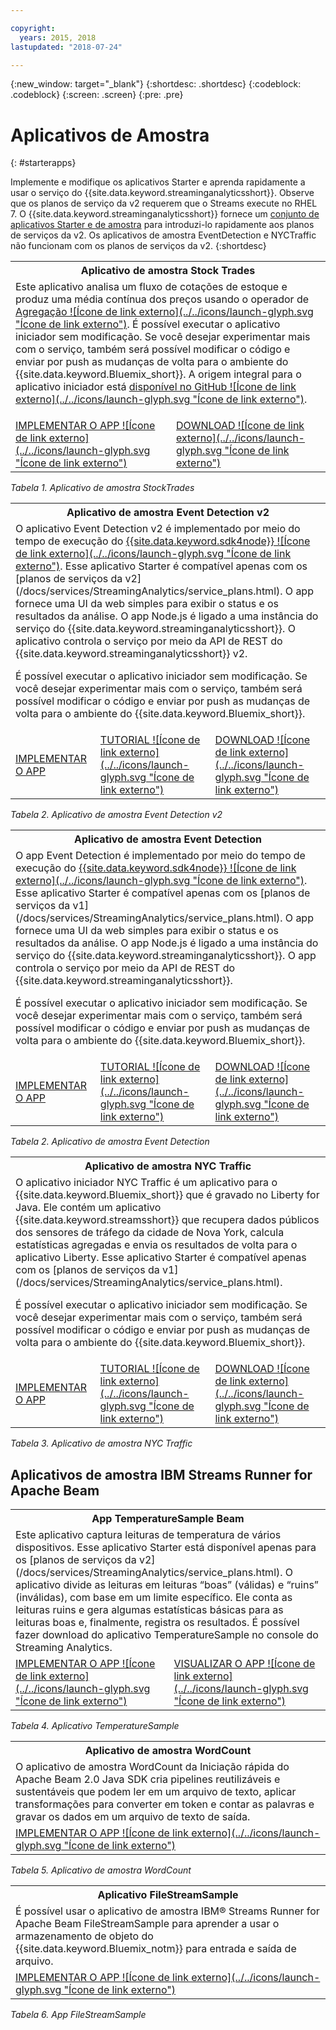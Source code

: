 ```yaml
---

copyright:
  years: 2015, 2018
lastupdated: "2018-07-24"

---
```


<!-- Attribute definitions -->
{:new_window: target="_blank"}
{:shortdesc: .shortdesc}
{:codeblock: .codeblock}
{:screen: .screen}
{:pre: .pre}

# Aplicativos de Amostra
{: #starterapps}

Implemente e modifique os aplicativos Starter e aprenda rapidamente a usar o serviço do {{site.data.keyword.streaminganalyticsshort}}. Observe que os planos de serviço da v2 requerem que o Streams execute no RHEL 7. O {{site.data.keyword.streaminganalyticsshort}} fornece um [conjunto de aplicativos Starter e de amostra](https://developer.ibm.com/streamsdev/docs/starter-sample-apps-v2-plans/) para introduzi-lo rapidamente aos planos de serviços da v2. Os aplicativos de amostra EventDetection e NYCTraffic não funcionam com os planos de serviços da v2.
{:shortdesc}


<table summary="Na primeira linha, essa tabela descreve o aplicativo iniciador do Stock Trades. A tabela inclui na segunda linha:
1. Na primeira coluna, um link para um vídeo sobre como implementar o aplicativo iniciador do Stock Trades. 2. Na segunda coluna, um link para fazer download diretamente do aplicativo iniciador do Stock Trades.
 ">
  <tr>
    <th id="stocktrades" colspan="3">Aplicativo de amostra Stock Trades<br></th>
  </tr>
  <tr>
    <td headers="stocktrades" colspan="3">Este aplicativo analisa um fluxo de cotações de estoque e produz uma média contínua dos preços usando o operador de <a href="https://www.ibm.com/support/knowledgecenter/SSCRJU_4.2.1/com.ibm.streams.toolkits.doc/spldoc/dita/tk$spl/op$spl.relational$Aggregate.html">Agregação ![Ícone de link externo](../../icons/launch-glyph.svg "Ícone de link externo")</a>.
É possível executar o aplicativo iniciador sem modificação. Se você desejar experimentar mais com o serviço, também será possível modificar o código e enviar por push as mudanças de volta para o ambiente do {{site.data.keyword.Bluemix_short}}. A origem integral para o aplicativo iniciador está <a href="https://github.com/IBMStreams/samples/tree/master/QuickStart/TradesApp">disponível no GitHub ![Ícone de link externo](../../icons/launch-glyph.svg "Ícone de link externo")</a>.</p>
</td>
  </tr>
  <tr>
    <td headers="stocktrades"><a href="https://developer.ibm.com/streamsdev/videos/getting-started-streaming-analytics-service-using-trades-starter-application/" target="_blank">IMPLEMENTAR O APP ![Ícone de link externo](../../icons/launch-glyph.svg "Ícone de link externo")</a><br></td>
    <td headers="stocktrades"><a href="https://github.com/IBMStreams/samples/raw/master/QuickStart/TradesApp/starterApp/StockTradesStarterApp.sab" target="_blank">DOWNLOAD ![Ícone de link externo](../../icons/launch-glyph.svg "Ícone de link externo")</a></td>
  </tr>
</table>

*Tabela 1. Aplicativo de amostra StockTrades*


<table summary="Essa tabela descreve, na primeira linha, o aplicativo de amostra Event Detection v2. A tabela inclui na segunda linha:
1. Na primeira coluna, um link para instruções sobre como implementar o aplicativo iniciador Event Detection v2. 2. Na segunda coluna, um link para tutoriais sobre como usar o aplicativo iniciador Event Detection. 3. Na terceira coluna, um link para fazer download diretamente do aplicativo iniciador Event Detection.
">
  <tr>
    <th id="EventDetection2" colspan="3">Aplicativo de amostra Event Detection v2<br></th>
  </tr>
  <tr>
    <td colspan="3" headers="EventDetection2">O aplicativo Event Detection v2 é implementado por meio do tempo de execução do <a href="https://console.ng.bluemix.net/catalog/starters/sdk-for-nodejs/?cm_mmc=dw-_-bluemix-_-ba-bluemix-detect-complex-events-from-data-stream-trs-_-article">{{site.data.keyword.sdk4node}} ![Ícone de link externo](../../icons/launch-glyph.svg "Ícone de link externo")</a>. Esse aplicativo Starter é compatível apenas com os [planos de serviços da v2](/docs/services/StreamingAnalytics/service_plans.html).
O app fornece uma UI da web simples para exibir o status e os resultados da análise.
O app Node.js é ligado a uma instância do serviço do {{site.data.keyword.streaminganalyticsshort}}. O aplicativo controla o serviço por meio da API de REST do {{site.data.keyword.streaminganalyticsshort}} v2.
<p>É possível executar o aplicativo iniciador sem modificação.
Se você desejar experimentar mais com o serviço, também será possível modificar o código e enviar por push as mudanças de volta para o ambiente do {{site.data.keyword.Bluemix_short}}.</p>
</td>
  </tr>
  <tr>
    <td headers="EventDetection2"><a href="/docs/services/StreamingAnalytics/t_starter_app_deploy.html" target="_blank">IMPLEMENTAR O APP</a><br></td>
    <td headers="EventDetection2"><a href="https://developer.ibm.com/streamsdev/docs/detect-events-with-streams/" target="_blank">TUTORIAL ![Ícone de link externo](../../icons/launch-glyph.svg "Ícone de link externo")</a></td>
    <td headers="EventDetection2"><a href="https://streams-github-samples.mybluemix.net/?get=QuickStart/EventDetectionV2" target="_blank">DOWNLOAD ![Ícone de link externo](../../icons/launch-glyph.svg "Ícone de link externo")</a></td>
  </tr>
</table>

*Tabela 2. Aplicativo de amostra Event Detection v2*
<table summary="Esta tabela descreve, na primeira linha, o aplicativo de amostra Event Detection. A tabela inclui na segunda linha:
1. Na primeira coluna, um link para instruções sobre como implementar o aplicativo iniciador Event Detection. 2. Na segunda coluna, um link para tutoriais sobre como usar o aplicativo iniciador Event Detection. 3. Na terceira coluna, um link para fazer download diretamente do aplicativo iniciador Event Detection.
 ">
  <tr>
    <th id="EventDetection1" colspan="3">Aplicativo de amostra Event Detection<br></th>
  </tr>
  <tr>
    <td headers="EventDetection1" colspan="3">O app Event Detection é implementado por meio do tempo de execução do <a href="https://console.ng.bluemix.net/catalog/starters/sdk-for-nodejs/?cm_mmc=dw-_-bluemix-_-ba-bluemix-detect-complex-events-from-data-stream-trs-_-article">{{site.data.keyword.sdk4node}} ![Ícone de link externo](../../icons/launch-glyph.svg "Ícone de link externo")</a>.
Esse aplicativo Starter é compatível apenas com os [planos de serviços da v1](/docs/services/StreamingAnalytics/service_plans.html). O app fornece uma UI da web simples para exibir o status e os resultados da análise.
O app Node.js é ligado a uma instância do serviço do {{site.data.keyword.streaminganalyticsshort}}. O app controla o serviço por meio da API de REST do {{site.data.keyword.streaminganalyticsshort}}.
<p>É possível executar o aplicativo iniciador sem modificação.
Se você desejar experimentar mais com o serviço, também será possível modificar o código e enviar por push as mudanças de volta para o ambiente do {{site.data.keyword.Bluemix_short}}.</p>
</td>
  </tr>
  <tr>
    <td headers="EventDetection1"><a href="/docs/services/StreamingAnalytics/t_starter_app_deploy.html" target="_blank">IMPLEMENTAR O APP</a><br></td>
    <td headers="EventDetection1"><a href="https://developer.ibm.com/streamsdev/docs/detect-events-with-streams/" target="_blank">TUTORIAL ![Ícone de link externo](../../icons/launch-glyph.svg "Ícone de link externo")</a></td>
    <td headers="EventDetection1"><a href="https://streams-github-samples.mybluemix.net/?get=QuickStart/EventDetection" target="_blank">DOWNLOAD ![Ícone de link externo](../../icons/launch-glyph.svg "Ícone de link externo")</a></td>
  </tr>
</table>

*Tabela 2. Aplicativo de amostra Event Detection*

<table summary="Esta tabela descreve, na primeira linha, o aplicativo de amostra New York Traffic. A tabela inclui na segunda linha:
1. Na primeira coluna, um link para instruções sobre como implementar o aplicativo de amostra New York Traffic. 2. Na segunda coluna, um link para tutoriais sobre como usar o aplicativo de amostra New York Traffic. 3. Na terceira coluna, um link para fazer download diretamente do aplicativo de amostra New York Traffic.">
  <tr>
    <th id="NYCTraffic" colspan="3">Aplicativo de amostra NYC Traffic<br></th>
  </tr>
  <tr>
    <td headers="NYCTraffic" colspan="3">O aplicativo iniciador NYC Traffic é um aplicativo para o {{site.data.keyword.Bluemix_short}} que é gravado no Liberty for Java. Ele contém um aplicativo {{site.data.keyword.streamsshort}} que recupera dados públicos dos sensores de tráfego da cidade de Nova York, calcula estatísticas agregadas e envia os resultados de volta para o aplicativo Liberty. Esse aplicativo Starter é compatível apenas com os [planos de serviços da v1](/docs/services/StreamingAnalytics/service_plans.html).
<p>É possível executar o aplicativo iniciador sem modificação. Se você desejar experimentar mais com o serviço, também será possível modificar o código e enviar por push as mudanças de volta para o ambiente do {{site.data.keyword.Bluemix_short}}.</p>
</td>
  </tr>
  <tr>
    <td headers="NYCTraffic" deploylink><a href="/docs/services/StreamingAnalytics/t_starter_app_deploy.html" target="_blank">IMPLEMENTAR O APP</a><br></td>
    <td headers="NYCTraffic"><a href="https://developer.ibm.com/streamsdev/docs/bluemix-streaming-analytics-starter-application/" target="_blank">TUTORIAL ![Ícone de link externo](../../icons/launch-glyph.svg "Ícone de link externo")</a></td>
    <td headers="NYCTraffic"><a href="https://streams-github-samples.mybluemix.net/?get=QuickStart/NYCTraffic" target="_blank">DOWNLOAD ![Ícone de link externo](../../icons/launch-glyph.svg "Ícone de link externo")</a></td>
  </tr>
</table>

*Tabela 3. Aplicativo de amostra NYC Traffic*

## Aplicativos de amostra IBM Streams Runner for Apache Beam

<table summary="Essa tabela descreve na primeira linha o aplicativo TemperatureSample Beam. A tabela inclui na segunda linha um link para um tutorial sobre como implementar o aplicativo TemperatureSample Beam.
 ">
  <tr>
    <th id="TemperatureSample" colspan="3">App TemperatureSample Beam<br></th>
  </tr>
  <tr>
    <td headers="TemperatureSample" colspan="3">Este aplicativo captura leituras de temperatura de vários dispositivos. Esse aplicativo Starter está disponível apenas para os [planos de serviços da v2](/docs/services/StreamingAnalytics/service_plans.html). O aplicativo divide as leituras em leituras “boas” (válidas) e “ruins” (inválidas), com base em um limite específico. Ele conta as leituras ruins e gera algumas estatísticas básicas para as leituras boas e, finalmente, registra os resultados. É possível fazer download do aplicativo TemperatureSample no console do Streaming Analytics.
</td>
  </tr>
  <tr>
    <td headers="TemperatureSample"><a href="https://ibmstreams.github.io/streamsx.documentation/docs/beamrunner/beamrunner-3-sample/#running-the-temperaturesample-application" target="_blank">IMPLEMENTAR O APP ![Ícone de link externo](../../icons/launch-glyph.svg "Ícone de link externo")</a><br></td>
    <td headers="TemperatureSample"><a href="https://ibmstreams.github.io/streamsx.documentation/docs/beamrunner/beamrunner-3-sample/#viewing-the-running-application" target="_blank">VISUALIZAR O APP ![Ícone de link externo](../../icons/launch-glyph.svg "Ícone de link externo")</a></td>
  </tr>
</table>

*Tabela 4. Aplicativo TemperatureSample*

<table summary="Esta tabela descreve na primeira linha o aplicativo de amostra WordCount Beam. A tabela inclui na segunda linha um link para um tutorial sobre como implementar o aplicativo de amostra WordCount.
 ">
  <tr>
    <th id="WordCountSample" colspan="3">Aplicativo de amostra WordCount<br></th>
  </tr>
  <tr>
    <td headers="WordCountSample" colspan="3">O aplicativo de amostra WordCount da Iniciação rápida do Apache Beam 2.0 Java SDK cria pipelines reutilizáveis e sustentáveis que podem ler em um arquivo de texto, aplicar transformações para converter em token e contar as palavras e gravar os dados em um arquivo de texto de saída.
</td>
  </tr>
  <tr>
    <td headers="WordCountSample"><a href="https://ibmstreams.github.io/streamsx.documentation/docs/beamrunner/beamrunner-3b-wordcount/" target="_blank">IMPLEMENTAR O APP ![Ícone de link externo](../../icons/launch-glyph.svg "Ícone de link externo")</a><br></td>
  </tr>
</table>

*Tabela 5. Aplicativo de amostra WordCount*

<table summary="Esta tabela descreve, na primeira linha, o aplicativo de amostra FileStreamSample. A tabela inclui na segunda linha um link para um tutorial sobre como implementar o aplicativo FileStreamSample.
 ">
  <tr>
    <th id="FilterStreamSample" colspan="3">Aplicativo FileStreamSample<br></th>
  </tr>
  <tr>
    <td headers="FilterStreamSample" colspan="3">É possível usar o aplicativo de amostra IBM® Streams Runner for Apache Beam FileStreamSample para aprender a usar o armazenamento de objeto do {{site.data.keyword.Bluemix_notm}} para entrada e saída de arquivo.
</td>
  </tr>
  <tr>
    <td headers="FilterStreamSample"><a href="https://ibmstreams.github.io/streamsx.documentation/docs/beamrunner/beamrunner-5b-objstor/" target="_blank">IMPLEMENTAR O APP ![Ícone de link externo](../../icons/launch-glyph.svg "Ícone de link externo")</a><br></td>
  </tr>
</table>

*Tabela 6. App FileStreamSample*

